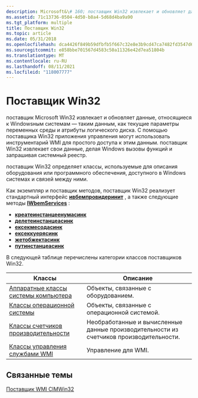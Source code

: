 ```yaml
---
description: Microsoft&\# 160; поставщик Win32 извлекает и обновляет данные, относящиеся к Windowsным системам&\# 8212; такие данные, как текущие параметры переменных среды и атрибуты логического диска.
ms.assetid: 71c13736-0504-4d50-b8a4-5d68d4ba9a90
ms.tgt_platform: multiple
title: Поставщик Win32
ms.topic: article
ms.date: 05/31/2018
ms.openlocfilehash: dca4426f849b59dfbfb5f667c32e8e3b9cd47ca7482fd3547d631592a080f968
ms.sourcegitcommit: e858bbe701567d4583c50a11326e42d7ea51804b
ms.translationtype: MT
ms.contentlocale: ru-RU
ms.lasthandoff: 08/11/2021
ms.locfileid: "118007777"
---
```

# <a name="win32-provider"></a>Поставщик Win32

поставщик Microsoft Win32 извлекает и обновляет данные, относящиеся к Windowsным системам — таким данным, как текущие параметры переменных среды и атрибуты логического диска. С помощью поставщика Win32 приложения управления могут использовать инструментарий WMI для простого доступа к этим данным. поставщик Win32 извлекает свои данные, делая Windows вызовы функций и запрашивая системный реестр.

поставщик Win32 определяет классы, используемые для описания оборудования или программного обеспечения, доступного в Windows системах и связей между ними.

Как экземпляр и поставщик методов, поставщик Win32 реализует стандартный интерфейс [**ивбемпровидеринит**](/windows/win32/api/wbemprov/nn-wbemprov-iwbemproviderinit) , а также следующие методы [**IWbemServices**](/windows/win32/api/wbemcli/nn-wbemcli-iwbemservices) :

-   [**креатеинстанцеенумасинк**](/windows/win32/api/wbemcli/nf-wbemcli-iwbemservices-createinstanceenumasync)
-   [**делетеинстанцеасинк**](/windows/win32/api/wbemcli/nf-wbemcli-iwbemservices-deleteinstanceasync)
-   [**ексекмесодасинк**](/windows/win32/api/wbemcli/nf-wbemcli-iwbemservices-execmethodasync)
-   [**ексеккуерясинк**](/windows/win32/api/wbemcli/nf-wbemcli-iwbemservices-execqueryasync)
-   [**жетобжектасинк**](/windows/win32/api/wbemcli/nf-wbemcli-iwbemservices-getobjectasync)
-   [**путинстанцеасинк**](/windows/win32/api/wbemcli/nf-wbemcli-iwbemservices-putinstanceasync)

В следующей таблице перечислены категории классов поставщиков Win32.



| Классы                                                                             | Описание                                                               |
|-------------------------------------------------------------------------------------|---------------------------------------------------------------------------|
| [Аппаратные классы системы компьютера](computer-system-hardware-classes.md)<br/> | Объекты, связанные с оборудованием.<br/>                                      |
| [Классы операционной системы](operating-system-classes.md)<br/>                 | Объекты, связанные с операционной системой.<br/>                              |
| [Классы счетчиков производительности](performance-counter-classes.md)<br/>           | Необработанные и вычисленные данные производительности из счетчиков производительности.<br/> |
| [Классы управления службами WMI](wmi-service-management-classes.md)<br/>     | Управление для WMI.<br/>                                            |



 

## <a name="related-topics"></a>Связанные темы

<dl> <dt>

[Поставщик WMI CIMWin32](cimwin32-wmi-providers.md)
</dt> </dl>

 

 
